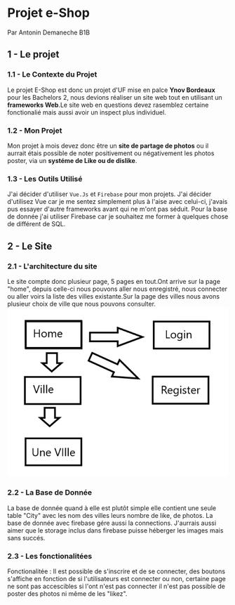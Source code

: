 # Projet e-Shop #
Par Antonin Demaneche B1B

## 1 - Le projet ##

### 1.1 - Le Contexte du Projet ###

Le projet E-Shop est donc un projet d'UF mise en palce **Ynov Bordeaux** pour les Bachelors 2, nous devions réaliser un site web tout en utilisant un **frameworks Web**.Le site web en questions devez rasemblez certaine fonctionalié mais aussi avoir un inspect plus individuel.

### 1.2 - Mon Projet ###

Mon projet à mois devez donc être un **site de partage de photos** ou il aurrait étais possible de noter positivement ou négativement les photos poster, via un **systéme de Like ou de dislike**.

### 1.3 - Les Outils Utilisé ###

J'ai décider d'utiliser ``` Vue.Js ```  et ``` Firebase ``` pour mon projets.
J'ai décider d'utilisez Vue car je me sentez simplement plus à l'aise avec celui-ci, j'avais pus essayer d'autre frameworks avant qui ne m'ont pas séduit.
Pour la base de donnée j'ai utiliser Firebase car je souhaitez me former à quelques chose de différent de SQL.

## 2 - Le Site ##

### 2.1 - L'architecture du site ###

Le site compte donc plusieur page, 5 pages en tout.Ont arrive sur la page "home", depuis celle-ci nous pouvons aller nous enregistré, nous connecter ou aller voirs la liste des villes existante.Sur la page des villes nous avons plusieur choix de ville que nous pouvons consulter.
![40% center](image_rendu/schema.png)

### 2.2 - La Base de Donnée ###

La base de donnée quand à elle est plutôt simple elle contient une seule table "City" avec les nom des villes leurs nombre de like, de photos.
La base de donnée avec firebase gére aussi la connections.
J'aurrais aussi aimer que le storage inclus dans firebase puisse héberger les images mais sans succés.

### 2.3 - Les fonctionalitées ###

Fonctionalitée : Il est possible de s'inscrire et de se connecter, des boutons s'affiche en fonction de si l'utilisateurs est connecter ou non, certaine page ne sont pas accescibles si l'ont n'est pas connecter il n'est pas possible de poster des photos ni même de les "likez".
